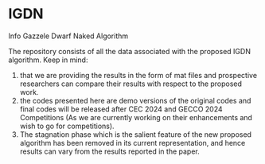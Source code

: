 # IGDN
Info Gazzele Dwarf Naked Algorithm

The repository consists of all the data associated with the proposed IGDN algorithm.
Keep in mind:
1) that we are providing the results in the form of mat files and prospective researchers can compare their results with respect to the proposed work.
2) the codes presented here are demo versions of the original codes and final codes will be released after CEC 2024 and GECCO 2024 Competitions (As we are currently working on their enhancements and wish to go for competitions).
3) The stagnation phase which is the salient feature of the new proposed algorithm has been removed in its current representation, and hence results can vary from the results reported in the paper.
